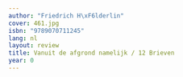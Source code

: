 ```yaml
---
author: "Friedrich H\xF6lderlin"
cover: 461.jpg
isbn: "9789070711245"
lang: nl
layout: review
title: Vanuit de afgrond namelijk / 12 Brieven
year: 0
---
```

